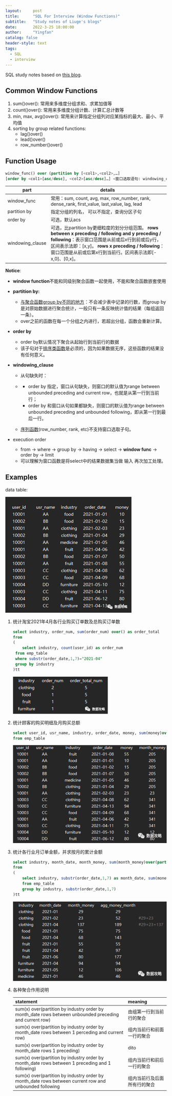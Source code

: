 ```yaml
---
layout:     post
title:      "SQL For Interview (Window Functions)"
subtitle:   "Study notes of Liuge's blogs"
date:       2022-3-25 18:00:00
author:     "Yingfan"
catalog: false
header-style: text
tags:
  - SQL
  - interview
---
```


SQL study notes based on [this blog](https://mp.weixin.qq.com/s/TJzvYLB52MjjnJRx6XQIrA).

## Common Window Functions

1. sum()over(): 常用来多维度分组求和、求累加值等
2. count()over(): 常用来多维度分组计数、计算汇总计数等
3. min, max, avg()over(): 常用来计算指定分组列对应某指标的最大、最小、平均值
4. sorting by group related functions:
   - lag()over()
   - lead()over()
   - row_number()over()

## Function Usage

```sql
window_func() over (partition by [<col1>,<col2>,…]
[order by <col1>[asc/desc], <col2>[asc/desc]…] <窗口选取语句: windowing_clause>))
```

| part             | details                                                      |
| ---------------- | ------------------------------------------------------------ |
| window_func      | 常用：sum, count, avg, max, row_number, rank, dense_rank, first_value, last_value, lag, lead |
| partition by     | 指定分组的列名， 可以不指定，查询分区子句                    |
| order by         | 可选，默认acs                                                |
| windowing_clause | 可选，比partition by更细粒度的划分分组范围。 **rows between x preceding / following and y preceding / following**：表示窗口范围是从前或后x行到前或后y行，区间表示法即：[x,y]。 **rows x preceding / following**：窗口范围是从前或后第x行到当前行。区间表示法即[-x,0]、[0,x]。 |

**Notice**:

- **window function**不能和同级别聚合函数一起使用，不能和聚合函数嵌套使用

- **partition by:**

  - <u>与聚合函数group by不同的地方</u>：不会减少表中记录的行数，而group by是对原始数据进行聚合统计，一般只有一条反映统计值的结果（每组返回一条）。
  - over之前的函数在每一个分组之内进行，若超出分组，函数会重新计算。

- **order by**

  - order by默认情况下聚合从起始行到当前行的数据
  - 该子句对于<u>排序类函数</u>是必须的，因为如果数据无序，这些函数的结果没有任何意义。

- **windowing_clause**

  - 从句缺失时：

  - - order by 指定，窗口从句缺失，则窗口的默认值为range between unbounded preceding and current row，也就是从第一行到当前行；
    - order by 和窗口从句如果都缺失，则窗口的默认值为range between unbounded preceding and unbounded following，即从第一行到最后一行。

  - <u>序列函数</u>(row_number, rank, etc)不支持窗口选取子句。

- execution order

  - from -> where -> group by -> having -> select -> **window func** -> order by -> limit
  - 可以理解为窗口函数是将select中的结果数据集当做 输入 再次加工处理。

## Examples

data table:

![](/img/in-post/post-sql/post-hive-ex1.png)

1. 统计淘宝2021年4月各行业购买订单数及总购买订单数

   ```sql
   select industry, order_num, sum(order_num) over() as order_total
   from
   (
       select industry, count(user_id) as order_num
   	from emp_table
   	where substr(order_date,1,7)="2021-04"
   	group by industry
   )tt
   
   ```

   ![](/img/in-post/post-sql/post-hive-ex2.png)

2. 统计顾客的购买明细及月购买总额

   ```sql
   select user_id, usr_name, industry, order_date, money, sum(money)over(partition by month(order_date)) as month_money
   from emp_table
   ```

   ![](/img/in-post/post-sql/post-hive-ex3.png)

3. 统计各行业月订单金额，并求按月的累计金额

   ```sql
   select industry, month_date, month_money, sum(month_money)over(partition by industry order by month_date) as agg_month_money
   from
   (
       select industry, substr(order_date,1,7) as month_date, sum(money) as month_money
       from emp_table
       group by industry, substr(order_date,1,7)
   )tt
   
   ```

   ![](/img/in-post/post-sql/post-hive-ex4.png)

4. 各种聚合作用说明

   | statement                                                    | meaning                      |
   | ------------------------------------------------------------ | ---------------------------- |
   | sum(x) over(partition by industry order by month_date rows between unbounded preceding and current row) | 由组第一行到当前行的聚合     |
   | sum(x) over(partition by industry order by month_date rows between 1 perceding and current row) | 组内当前行和前面一行的聚合   |
   | sum(x) over(partition by industry order by month_date rows 1 preceding) | dito                         |
   | sum(x) over(partition by industry order by month_date rows between 1 preceding and 1 following) | 组内当前行和前后一行的聚合   |
   | sum(x) over(partition by industry order by month_date rows between current row and unbounded following | 组内当前行及后面所有行的聚合 |

   
